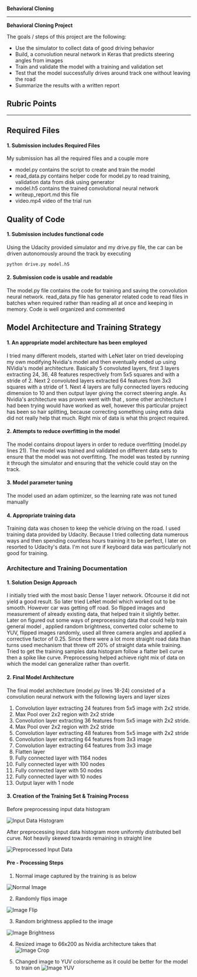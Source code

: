 **Behavioral Cloning** 

---

**Behavioral Cloning Project**

The goals / steps of this project are the following:
* Use the simulator to collect data of good driving behavior
* Build, a convolution neural network in Keras that predicts steering angles from images
* Train and validate the model with a training and validation set
* Test that the model successfully drives around track one without leaving the road
* Summarize the results with a written report


[//]: # (Image References)

[image1]: ./writeup_images/fig1.png "Input Data Histogram"
[image2]: ./writeup_images/fig2.png "Preprocessed Input Data"
[image3]: ./writeup_images/img.png "Normal Image"
[image4]: ./writeup_images/img_flip.png "Flipped Image"
[image5]: ./writeup_images/img_bright.png "Random Brightness Image"
[image6]: ./writeup_images/img_crop.png "Resized Image"
[image7]: ./writeup_images/img_yuv.png "YUV colorscheme"

## Rubric Points

---
## Required Files
#### 1. Submission includes Required Files
My submission has all the required files and a couple more 
* model.py contains the script to create and train the model
* read_data.py contains helper code for model.py to read training, validation data from disk using generator
* model.h5 contains the trained convolutional neural network
* writeup_report.md this file
* video.mp4 video of the trial run

## Quality of Code
#### 1. Submission includes functional code
Using the Udacity provided simulator and my drive.py file, the car can be driven autonomously around the track by executing 
```sh
python drive.py model.h5
```

#### 2. Submission code is usable and readable

The model.py file contains the code for training and saving the convolution neural network. read_data.py file has generator related code to read files in batches when required rather than reading all at once and keeping in memory. Code is well organized and commented

## Model Architecture and Training Strategy
#### 1. An appropriate model architecture has been employed

I tried many different models, started with LeNet later on tried developing my own modifying Nvidia's model and then eventually ended up using NVidia's model architecture. Basically 5 convoluted layers, first 3 layers extracting 24, 36, 48 features respectively from 5x5 squares and with a stride of 2. Next 2 convoluted layers extracted 64 features from 3x3 squares with a stride of 1. Next 4 layers are fully connected layers reducing dimension to 10 and then output layer giving the correct steering angle. As Nvidia's architecture was proven went with that , some other architecture I had been trying would have worked as well, however this particular project has been so hair splitting, because correcting something using extra data did not really help that much. Right mix of data is what this project required. 

#### 2. Attempts to reduce overfitting in the model

The model contains dropout layers in order to reduce overfitting (model.py lines 21). 
The model was trained and validated on different data sets to ensure that the model was not overfitting. The model was tested by running it through the simulator and ensuring that the vehicle could stay on the track.

#### 3. Model parameter tuning

The model used an adam optimizer, so the learning rate was not tuned manually

#### 4. Appropriate training data

Training data was chosen to keep the vehicle driving on the road. I used training data provided by Udacity. Because I tried collecting data numerous ways and then spending countless hours training it to be perfect, I later on resorted to Udacity's data. I'm not sure if keyboard data was particularly not good for training.

### Architecture and Training Documentation

#### 1. Solution Design Approach

I initially tried with the most basic Dense 1 layer network. Ofcourse it did not yield a good result. So later tried LeNet model which worked out to be smooth. However car was getting off road. So flipped images and measurement of already existing data, that helped train it slightly better. Later on figured out some ways of preprocessing data that could help train general model , applied random brightness, converted color scheme to YUV, flipped images randomly, used all three camera angles and applied a corrective factor of 0.25. Since there were a lot more straight road data than turns used mechanism that threw off 20% of straight data while training. Tried to get the training samples data histogram follow a flatter bell curve then a spike like curve. Preprocessing helped achieve right mix of data on which the model can generalize rather than overfit.

#### 2. Final Model Architecture

The final model architecture (model.py lines 18-24) consisted of a convolution neural network with the following layers and layer sizes

1. Convolution layer extracting 24 features from 5x5 image with 2x2 stride.
2. Max Pool over 2x2 region with 2x2 stride
3. Convolution layer extracting 36 features from 5x5 image with 2x2 stride.
4. Max Pool over 2x2 region with 2x2 stride
5. Convolution layer extracting 48 features from 5x5 image with 2x2 stride 
6. Convolution layer extracting 64 features from 3x3 image
7. Convolution layer extracting 64 features from 3x3 image
8. Flatten layer
9. Fully connected layer with 1164 nodes
10. Fully connected layer with 100 nodes
11. Fully connected layer with 50 nodes
12. Fully connected layer with 10 nodes
13. Output layer with 1 node

#### 3. Creation of the Training Set & Training Process

Before preprocessing input data histogram

![Input Data Histogram][image1]

After preprocessing input data histogram more uniformly distributed bell curve. Not heavily skewed towards remaining in straight line

![Preprocessed Input Data][image2]

#### Pre - Processing Steps

1. Normal image captured by the training is as below

![Normal Image][image3]

2. Randomly flips image 

![Image Flip][image4]

3. Random brightness applied to the image

![Image Brightness][image5]

4. Resized image to 66x200 as Nvidia architecture takes that
![Image Crop][image6]

5. Changed image to YUV colorscheme as it could be better for the model to train on
![Image YUV][image7]
